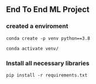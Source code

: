 ## End To End ML Project

### created a enviroment
```
conda create -p venv python==3.8

conda activate venv/
```
### Install all necessary libraries
```
pip install -r requirements.txt
```